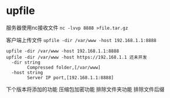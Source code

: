 # upfile
服务器使用nc接收文件
 `nc -lvvp 8888 >file.tar.gz`
 
客户端上传文件
`upfile -dir /var/www -host 192.168.1.1:8888`

```
upfile -dir /var/www -host 192.168.1.1:8888
upfile -dir /var/www -host https://192.168.1.1 还未开发
  -dir string
        Compressed folder,[/var/www]
  -host string
        Server IP port,[192.168.1.1:8888]
```
下个版本将添加的功能
压缩包加密功能
排除文件夹功能
排除文件后缀
